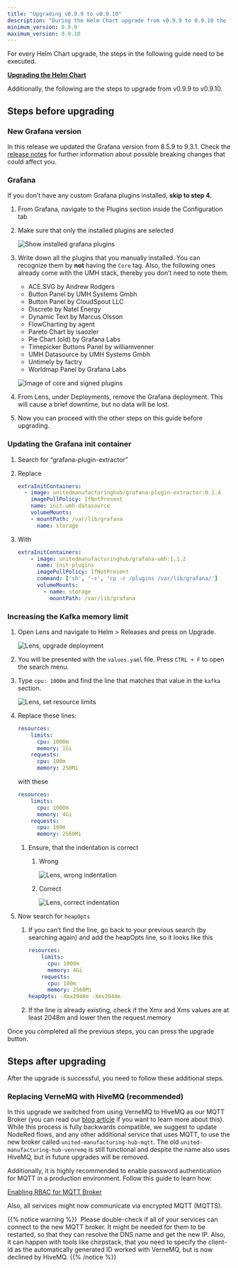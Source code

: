 ```yaml
---
title: "Upgrading v0.9.9 to v0.9.10"
description: "During the Helm Chart upgrade from v0.9.9 to 0.9.10 the following steps need to executed additionally to the following guide."
minimum_version: 0.9.9
maximum_version: 0.9.10
---
```


For every Helm Chart upgrade, the steps in the following guide need to be executed.

[**Upgrading the Helm Chart**](./upgrading-helm-chart)

Additionally, the following are the steps to upgrade from v0.9.9 to v0.9.10.

## Steps before upgrading

### New Grafana version

In this release we updated the Grafana version from 8.5.9 to 9.3.1. Check the [release notes](https://grafana.com/docs/grafana/latest/whatsnew/) for further information about possible breaking changes that could affect you.

### Grafana

If you don’t have any custom Grafana plugins installed, **skip to step 4.**

1. From Grafana, navigate to the Plugins section inside the Configuration tab
2. Make sure that only the installed plugins are selected
    
    ![Show installed grafana plugins](/images/production-guide/upgrading/upgrading-from-0.9.9-to-0.9.10/installed.png)
    
3. Write down all the plugins that you manually installed. You can recognize them by **not** having the `Core` tag. Also, the following ones already come with the UMH stack, thereby you don’t need to note them.
    - ACE.SVG by Andrew Rodgers
    - Button Panel by UMH Systems Gmbh
    - Button Panel by CloudSpout LLC
    - Discrete by Natel Energy
    - Dynamic Text by Marcus Olsson
    - FlowCharting by agent
    - Pareto Chart by isaozler
    - Pie Chart (old) by Grafana Labs
    - Timepicker Buttons Panel by williamvenner
    - UMH Datasource by UMH Systems Gmbh
    - Untimely by factry
    - Worldmap Panel by Grafana Labs
    
    ![Image of core and signed plugins](/images/production-guide/upgrading/upgrading-from-0.9.9-to-0.9.10/core_signed.png)
    
4. From Lens, under Deployments, remove the Grafana deployment. This will cause a brief downtime, but no data will be lost.
5. Now you can proceed with the other steps on this guide before upgrading.

### Updating the Grafana init container

1. Search for “grafana-plugin-extractor”
2. Replace
    
    ```yaml
    extraInitContainers:
      - image: unitedmanufacturinghub/grafana-plugin-extractor:0.1.4
        imagePullPolicy: IfNotPresent
        name: init-umh-datasource
        volumeMounts:
        - mountPath: /var/lib/grafana
          name: storage
    ```
    
3. With
    
    ```yaml
    extraInitContainers:
        - image: unitedmanufacturinghub/grafana-umh:1.1.2
          name: init-plugins
          imagePullPolicy: IfNotPresent
          command: ['sh', '-c', 'cp -r /plugins /var/lib/grafana/']
          volumeMounts:
            - name: storage
              mountPath: /var/lib/grafana
    ```
    

### Increasing the Kafka memory limit

1. Open Lens and navigate to Helm > Releases and press on Upgrade.
    
    ![Lens, upgrade deployment](/images/production-guide/upgrading/upgrading-from-0.9.9-to-0.9.10/lens_upgrade_deployment.png)
    
2. You will be presented with the `values.yaml` file. Press `CTRL + F` to open the search menu.
3. Type `cpu: 1000m` and find the line that matches that value in the `kafka` section.
    
    ![Lens, set resource limits](/images/production-guide/upgrading/upgrading-from-0.9.9-to-0.9.10/lens_set_limits.png)
    
4. Replace these lines:
    
    ```yaml
    resources:
        limits:
          cpu: 1000m
          memory: 1Gi
        requests:
          cpu: 100m
          memory: 250Mi
    ```
    
    with these
    
    ```yaml
    resources:
        limits:
          cpu: 1000m
          memory: 4Gi
        requests:
          cpu: 100m
          memory: 2560Mi
    ```
    
    1. Ensure, that the indentation is correct
        1. Wrong
            
            ![Lens, wrong indentation](/images/production-guide/upgrading/upgrading-from-0.9.9-to-0.9.10/lens_wrong_indentation.png)
            
        2. Correct
            
            ![Lens, correct indentation](/images/production-guide/upgrading/upgrading-from-0.9.9-to-0.9.10/lens_correct_indentation.png)
            
5. Now search for `heapOpts`
    1. If you can’t find the line, go back to your previous search (by searching again) and add the heapOpts line, so it looks like this
        
        ```yaml
        resources:
            limits:
              cpu: 1000m
              memory: 4Gi
            requests:
              cpu: 100m
              memory: 2560Mi
        heapOpts: -Xmx2048m -Xms2048m
        ```
        
    2. If the line is already existing, check if the Xmx and Xms values are at least 2048m and lower then the request.memory

Once you completed all the previous steps, you can press the upgrade button.

## Steps after upgrading

After the upgrade is successful, you need to follow these additional steps.

### Replacing VerneMQ with HiveMQ (recommended)

In this upgrade we switched from using VerneMQ to HiveMQ as our MQTT Broker (you can read our [blog article](https://www.umh.app/post/comparing-mqtt-brokers-for-the-industrial-iot) if you want to learn more about this). While this process is fully backwards compatible, we suggest to update NodeRed flows, and any other additional service that uses MQTT, to use the new broker called `united-manufacturing-hub-mqtt`. The old `united-manufacturing-hub-venremq` is still functional and despite the name also uses HiveMQ, but in future upgrades will be removed.

Additionally, it is highly recommended to enable password authentication for MQTT in a production environment. Follow this guide to learn how:

[Enabling RBAC for MQTT Broker](/docs/production-guide/security/hivemq-rbac)

Also, all services might now communicate via encrypted MQTT (MQTTS).

<aside>
{{% notice warning %}}  ️ Please double-check if all of your services can connect to the new MQTT broker. It might be needed for them to be restarted, so that they can resolve the DNS name and get the new IP. Also, it can happen with tools like chirpstack, that you need to specify the client-id as the automatically generated ID worked with VerneMQ, but is now declined by HiveMQ.  {{% /notice %}} 

</aside>
